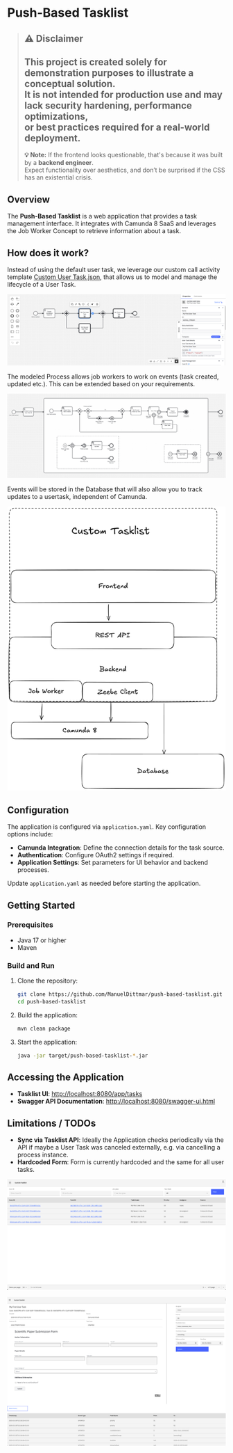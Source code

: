 # Push-Based Tasklist

> ## ⚠️ Disclaimer
> This project is created **solely for demonstration purposes** to illustrate a conceptual solution.  
> It is **not intended for production use** and may lack security hardening, performance optimizations,  
> or best practices required for a real-world deployment.
> ---
> **💡 Note:** If the frontend looks questionable, that's because it was built by a **backend engineer**.  
> Expect functionality over aesthetics, and don’t be surprised if the CSS has an existential crisis.


## Overview
The **Push-Based Tasklist** is a web application that provides a task management interface. It integrates with Camunda 8 SaaS and leverages the Job Worker Concept to retrieve information about a task.


## How does it work?
Instead of using the default user task, we leverage our custom call activity template [Custom User Task.json](src/main/resources/camunda/Custom%20User%20Task.json), that allows us to model and manage the lifecycle of a User Task.

![user-task-usage.png](documentation/user-task-usage.png)

The modeled Process allows job workers to work on events (task created, updated etc.). This can be extended based on your requirements.

![user-task-template.png](documentation/user-task-template.png)

Events will be stored in the Database that will also allow you to track updates to a usertask, independent of Camunda.

![Architecture.png](documentation/Architecture.png)




## Configuration
The application is configured via `application.yaml`. Key configuration options include:

- **Camunda Integration**: Define the connection details for the task source.
- **Authentication**: Configure OAuth2 settings if required.
- **Application Settings**: Set parameters for UI behavior and backend processes.

Update `application.yaml` as needed before starting the application.

## Getting Started

### Prerequisites
- Java 17 or higher
- Maven

### Build and Run
1. Clone the repository:
   ```sh
   git clone https://github.com/ManuelDittmar/push-based-tasklist.git
   cd push-based-tasklist
   ```
2. Build the application:
   ```sh
   mvn clean package
   ```
3. Start the application:
   ```sh
   java -jar target/push-based-tasklist-*.jar
   ```

## Accessing the Application
- **Tasklist UI**: [http://localhost:8080/app/tasks](http://localhost:8080/app/tasks)
- **Swagger API Documentation**: [http://localhost:8080/swagger-ui.html](http://localhost:8080/swagger-ui.html)

## Limitations / TODOs
- **Sync via Tasklist API**: Ideally the Application checks periodically via the API if maybe a User Task was canceled externally, e.g. via cancelling a process instance.
- **Hardcoded Form**: Form is currently hardcoded and the same for all user tasks.

![screenshot-1.png](documentation/screenshot-1.png)

![screenshot-2.png](documentation/screenshot-2.png)